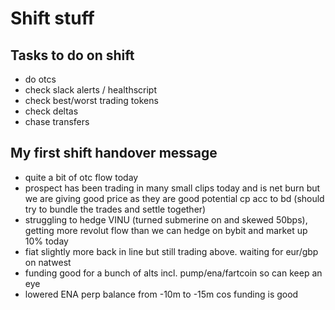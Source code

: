 # Shift stuff


## Tasks to do on shift
- do otcs
- check slack alerts / healthscript
- check best/worst trading tokens
- check deltas
- chase transfers




## My first shift handover message
- quite a bit of otc flow today
- prospect has been trading in many small clips today and is net burn but we are giving good price as they are good potential cp acc to bd (should try to bundle the trades and settle together)
- struggling to hedge VINU (turned submerine on and skewed 50bps), getting more revolut flow than we can hedge on bybit and market up 10% today
- fiat slightly more back in line but still trading above. waiting for eur/gbp on natwest
- funding good for a bunch of alts incl. pump/ena/fartcoin so can keep an eye
- lowered ENA perp balance from -10m to -15m cos funding is good